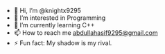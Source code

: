 - 👋 Hi, I’m @knightx9295
- 👀 I’m interested in Programming
- 🌱 I’m currently learning C++
- 📫 How to reach me abdullahasif9295@gmail.com
- ⚡ Fun fact: My shadow is my rival.

<!---
knightx9295/knightx9295 is a ✨ special ✨ repository because its `README.md` (this file) appears on your GitHub profile.
You can click the Preview link to take a look at your changes.
--->
